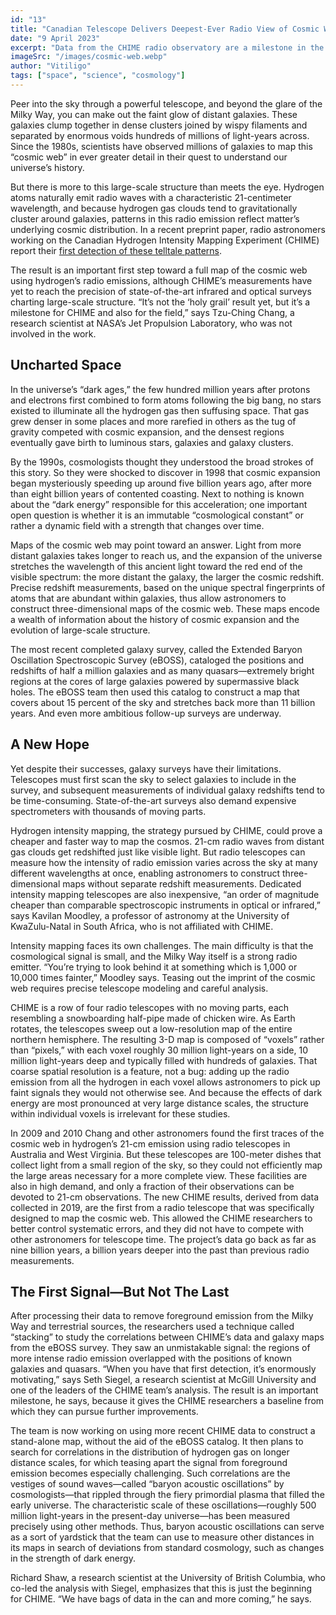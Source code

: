 ```yaml
---
id: "13"
title: "Canadian Telescope Delivers Deepest-Ever Radio View of Cosmic Web"
date: "9 April 2023"
excerpt: "Data from the CHIME radio observatory are a milestone in the quest to discover the hidden origins of universal structure"
imageSrc: "/images/cosmic-web.webp"
author: "Vitiligo"
tags: ["space", "science", "cosmology"]
---
```


Peer into the sky through a powerful telescope, and beyond the glare of the Milky Way, you can make out the faint glow of distant galaxies. These galaxies clump together in dense clusters joined by wispy filaments and separated by enormous voids hundreds of millions of light-years across. Since the 1980s, scientists have observed millions of galaxies to map this “cosmic web” in ever greater detail in their quest to understand our universe’s history.

But there is more to this large-scale structure than meets the eye. Hydrogen atoms naturally emit radio waves with a characteristic 21-centimeter wavelength, and because hydrogen gas clouds tend to gravitationally cluster around galaxies, patterns in this radio emission reflect matter’s underlying cosmic distribution. In a recent preprint paper, radio astronomers working on the Canadian Hydrogen Intensity Mapping Experiment (CHIME) report their [first detection of these telltale patterns](https://arxiv.org/abs/2202.01242).

The result is an important first step toward a full map of the cosmic web using hydrogen’s radio emissions, although CHIME’s measurements have yet to reach the precision of state-of-the-art infrared and optical surveys charting large-scale structure. “It’s not the ‘holy grail’ result yet, but it’s a milestone for CHIME and also for the field,” says Tzu-Ching Chang, a research scientist at NASA’s Jet Propulsion Laboratory, who was not involved in the work.

## Uncharted Space

In the universe’s “dark ages,” the few hundred million years after protons and electrons first combined to form atoms following the big bang, no stars existed to illuminate all the hydrogen gas then suffusing space. That gas grew denser in some places and more rarefied in others as the tug of gravity competed with cosmic expansion, and the densest regions eventually gave birth to luminous stars, galaxies and galaxy clusters.

By the 1990s, cosmologists thought they understood the broad strokes of this story. So they were shocked to discover in 1998 that cosmic expansion began mysteriously speeding up around five billion years ago, after more than eight billion years of contented coasting. Next to nothing is known about the “dark energy” responsible for this acceleration; one important open question is whether it is an immutable “cosmological constant” or rather a dynamic field with a strength that changes over time.

Maps of the cosmic web may point toward an answer. Light from more distant galaxies takes longer to reach us, and the expansion of the universe stretches the wavelength of this ancient light toward the red end of the visible spectrum: the more distant the galaxy, the larger the cosmic redshift. Precise redshift measurements, based on the unique spectral fingerprints of atoms that are abundant within galaxies, thus allow astronomers to construct three-dimensional maps of the cosmic web. These maps encode a wealth of information about the history of cosmic expansion and the evolution of large-scale structure.

The most recent completed galaxy survey, called the Extended Baryon Oscillation Spectroscopic Survey (eBOSS), cataloged the positions and redshifts of half a million galaxies and as many quasars—extremely bright regions at the cores of large galaxies powered by supermassive black holes. The eBOSS team then used this catalog to construct a map that covers about 15 percent of the sky and stretches back more than 11 billion years. And even more ambitious follow-up surveys are underway.

## A New Hope

Yet despite their successes, galaxy surveys have their limitations. Telescopes must first scan the sky to select galaxies to include in the survey, and subsequent measurements of individual galaxy redshifts tend to be time-consuming. State-of-the-art surveys also demand expensive spectrometers with thousands of moving parts.

Hydrogen intensity mapping, the strategy pursued by CHIME, could prove a cheaper and faster way to map the cosmos. 21-cm radio waves from distant gas clouds get redshifted just like visible light. But radio telescopes can measure how the intensity of radio emission varies across the sky at many different wavelengths at once, enabling astronomers to construct three-dimensional maps without separate redshift measurements. Dedicated intensity mapping telescopes are also inexpensive, “an order of magnitude cheaper than comparable spectroscopic instruments in optical or infrared,” says Kavilan Moodley, a professor of astronomy at the University of KwaZulu-Natal in South Africa, who is not affiliated with CHIME.

Intensity mapping faces its own challenges. The main difficulty is that the cosmological signal is small, and the Milky Way itself is a strong radio emitter. “You’re trying to look behind it at something which is 1,000 or 10,000 times fainter,” Moodley says. Teasing out the imprint of the cosmic web requires precise telescope modeling and careful analysis.

CHIME is a row of four radio telescopes with no moving parts, each resembling a snowboarding half-pipe made of chicken wire. As Earth rotates, the telescopes sweep out a low-resolution map of the entire northern hemisphere. The resulting 3-D map is composed of “voxels” rather than “pixels,” with each voxel roughly 30 million light-years on a side, 10 million light-years deep and typically filled with hundreds of galaxies. That coarse spatial resolution is a feature, not a bug: adding up the radio emission from all the hydrogen in each voxel allows astronomers to pick up faint signals they would not otherwise see. And because the effects of dark energy are most pronounced at very large distance scales, the structure within individual voxels is irrelevant for these studies.

In 2009 and 2010 Chang and other astronomers found the first traces of the cosmic web in hydrogen’s 21-cm emission using radio telescopes in Australia and West Virginia. But these telescopes are 100-meter dishes that collect light from a small region of the sky, so they could not efficiently map the large areas necessary for a more complete view. These facilities are also in high demand, and only a fraction of their observations can be devoted to 21-cm observations. The new CHIME results, derived from data collected in 2019, are the first from a radio telescope that was specifically designed to map the cosmic web. This allowed the CHIME researchers to better control systematic errors, and they did not have to compete with other astronomers for telescope time. The project’s data go back as far as nine billion years, a billion years deeper into the past than previous radio measurements.

## The First Signal—But Not The Last

After processing their data to remove foreground emission from the Milky Way and terrestrial sources, the researchers used a technique called “stacking” to study the correlations between CHIME’s data and galaxy maps from the eBOSS survey. They saw an unmistakable signal: the regions of more intense radio emission overlapped with the positions of known galaxies and quasars. “When you have that first detection, it’s enormously motivating,” says Seth Siegel, a research scientist at McGill University and one of the leaders of the CHIME team’s analysis. The result is an important milestone, he says, because it gives the CHIME researchers a baseline from which they can pursue further improvements.

The team is now working on using more recent CHIME data to construct a stand-alone map, without the aid of the eBOSS catalog. It then plans to search for correlations in the distribution of hydrogen gas on longer distance scales, for which teasing apart the signal from foreground emission becomes especially challenging. Such correlations are the vestiges of sound waves—called “baryon acoustic oscillations” by cosmologists—that rippled through the fiery primordial plasma that filled the early universe. The characteristic scale of these oscillations—roughly 500 million light-years in the present-day universe—has been measured precisely using other methods. Thus, baryon acoustic oscillations can serve as a sort of yardstick that the team can use to measure other distances in its maps in search of deviations from standard cosmology, such as changes in the strength of dark energy.

Richard Shaw, a research scientist at the University of British Columbia, who co-led the analysis with Siegel, emphasizes that this is just the beginning for CHIME. “We have bags of data in the can and more coming,” he says.
